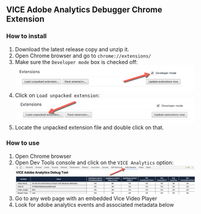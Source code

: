 ## VICE Adobe Analytics Debugger Chrome Extension

### How to install
1. Download the latest release copy and unzip it.
2. Open Chrome browser and go to `chrome://extensions/`
3. Make sure the `Developer mode` box is checked off:
![Screenshot 1](./assets/readme-screenshot-1.png)
4. Click on `Load unpacked extension`:
![Screenshot 2](./assets/readme-screenshot-2.png)
5. Locate the unpacked extension file and double click on that.

### How to use
1. Open Chrome browser
2. Open Dev Tools console and click on the `VICE Analytics` option:
![Screenshot 3](./assets/readme-screenshot-3.png)
3. Go to any web page with an embedded Vice Video Player
4. Look for adobe analytics events and associated metadata below
